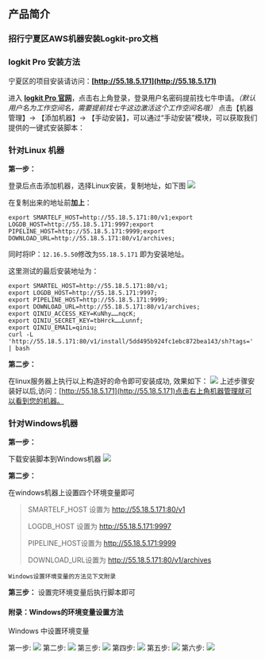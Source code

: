 ## 产品简介
### 招行宁夏区AWS机器安装Logkit-pro文档

### logkit Pro 安装方法

宁夏区的项目安装请访问：**[http://55.18.5.171](http://55.18.5.171)**

进入 **[logkit Pro 官网](http://55.18.5.171)**，点击右上角登录，登录用户名密码提前找七牛申请。*（默认用户名为工作空间名，需要提前找七牛这边激活这个工作空间名哦）* 点击【机器管理】-> 【添加机器】-> 【手动安装】，可以通过“手动安装”模块，可以获取我们提供的一键式安装脚本：

### 针对Linux 机器

**第一步：**

登录后点击添加机器，选择Linux安装，复制地址，如下图
![](http://p5bjfbphc.bkt.clouddn.com/zhaohang:anzhuang1.png)

在复制出来的地址前**加上**：
```
export SMARTELF_HOST=http://55.18.5.171:80/v1;export LOGDB_HOST=http://55.18.5.171:9997;export PIPELINE_HOST=http://55.18.5.171:9999;export DOWNLOAD_URL=http://55.18.5.171:80/v1/archives;
```

同时将IP：`12.16.5.50`修改为`55.18.5.171` 即为安装地址。



这里测试的最后安装地址为：

```
export SMARTEL_HOST=http://55.18.5.171:80/v1;
export LOGDB_HOST=http://55.18.5.171:9997;
export PIPELINE_HOST=http://55.18.5.171:9999;
export DOWNLOAD_URL=http://55.18.5.171:80/v1/archives;
export QINIU_ACCESS_KEY=KuNhy……nqcK; 
export QINIU_SECRET_KEY=tbHrck……Lunnf; 
export QINIU_EMAIL=qiniu;
curl -L 'http://55.18.5.171:80/v1/install/5dd495b924fc1ebc872bea143/sh?tags=' | bash
```



**第二步：**

在linux服务器上执行以上构造好的命令即可安装成功,
效果如下：
![](http://p5bjfbphc.bkt.clouddn.com/zhaohang:installsuccess.png)
上述步骤安装好以后,访问：[http://55.18.5.171](http://55.18.5.171)点击右上角机器管理就可以看到您的机器。



### 针对Windows机器
**第一步：**

下载安装脚本到Windows机器
![](http://p5bjfbphc.bkt.clouddn.com/zhaohang:windows.jpeg)


**第二步：**

在windows机器上设置四个环境变量即可


> SMARTELF_HOST  设置为   http://55.18.5.171:80/v1
> 
> LOGDB_HOST   设置为  http://55.18.5.171:9997
> 
> PIPELINE_HOST设置为 http://55.18.5.171:9999
> 
> DOWNLOAD_URL设置为 http://55.18.5.171:80/v1/archives

`Windows设置环境变量的方法见下文附录`



**第三步：**
设置完环境变量后执行脚本即可



#### 附录：Windows的环境变量设置方法

Windows 中设置环境变量

第一步:
![](http://p5bjfbphc.bkt.clouddn.com/1.jpeg)
第二步:
![](http://p5bjfbphc.bkt.clouddn.com/2.jpeg)
第三步:
![](http://p5bjfbphc.bkt.clouddn.com/3.jpeg)
第四步:
![](http://p5bjfbphc.bkt.clouddn.com/4.jpeg)
第五步:
![](http://p5bjfbphc.bkt.clouddn.com/5.jpeg)
第六步:
![](http://p5bjfbphc.bkt.clouddn.com/6.jpeg)

